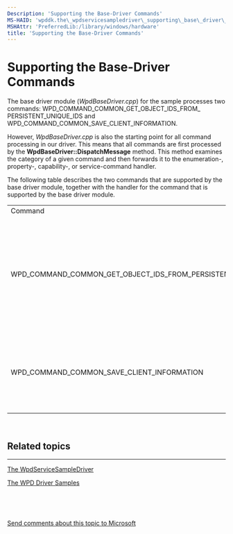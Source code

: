 ```yaml
---
Description: 'Supporting the Base-Driver Commands'
MS-HAID: 'wpddk.the\_wpdservicesampledriver\_supporting\_base\_driver\_commands'
MSHAttr: 'PreferredLib:/library/windows/hardware'
title: 'Supporting the Base-Driver Commands'
---
```


# Supporting the Base-Driver Commands


The base driver module (*WpdBaseDriver.cpp*) for the sample processes two commands: WPD\_COMMAND\_COMMON\_GET\_OBJECT\_IDS\_FROM\_ PERSISTENT\_UNIQUE\_IDS and WPD\_COMMAND\_COMMON\_SAVE\_CLIENT\_INFORMATION.

However, *WpdBaseDriver.cpp* is also the starting point for all command processing in our driver. This means that all commands are first processed by the **WpdBaseDriver::DispatchMessage** method. This method examines the category of a given command and then forwards it to the enumeration-, property-, capability-, or service-command handler.

The following table describes the two commands that are supported by the base driver module, together with the handler for the command that is supported by the base driver module.

|                                                                       |                                      |                                                                                                                       |
|-----------------------------------------------------------------------|--------------------------------------|-----------------------------------------------------------------------------------------------------------------------|
| Command                                                               | Handler                              | Description                                                                                                           |
| WPD\_COMMAND\_COMMON\_GET\_OBJECT\_IDS\_FROM\_PERSISTENT\_UNIQUE\_IDS | OnGetOjectIDsFromPersistentUniqueIDs | Issued when an application tries to retrieve the object identifier that matches a given persistent-unique identifier. |
| WPD\_COMMAND\_COMMON\_SAVE\_CLIENT\_INFORMATION                       | OnSaveClientInfo                     | Issued when an application tries to open a connection to a device or a service.                                       |

 

## <span id="related_topics"></span>Related topics


****
[The WpdServiceSampleDriver](the-wpdservicesampledriver-sample.md)

[The WPD Driver Samples](the-wpd-driver-samples.md)

 

 

[Send comments about this topic to Microsoft](mailto:wsddocfb@microsoft.com?subject=Documentation%20feedback%20[wpd_dk\wpddk]:%20Supporting%20the%20Base-Driver%20Commands%20%20RELEASE:%20%281/5/2017%29&body=%0A%0APRIVACY%20STATEMENT%0A%0AWe%20use%20your%20feedback%20to%20improve%20the%20documentation.%20We%20don't%20use%20your%20email%20address%20for%20any%20other%20purpose,%20and%20we'll%20remove%20your%20email%20address%20from%20our%20system%20after%20the%20issue%20that%20you're%20reporting%20is%20fixed.%20While%20we're%20working%20to%20fix%20this%20issue,%20we%20might%20send%20you%20an%20email%20message%20to%20ask%20for%20more%20info.%20Later,%20we%20might%20also%20send%20you%20an%20email%20message%20to%20let%20you%20know%20that%20we've%20addressed%20your%20feedback.%0A%0AFor%20more%20info%20about%20Microsoft's%20privacy%20policy,%20see%20http://privacy.microsoft.com/default.aspx. "Send comments about this topic to Microsoft")




